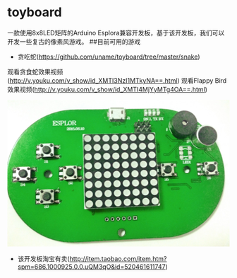 # toyboard
一款使用8x8LED矩阵的Arduino Esplora兼容开发板，基于该开发板，我们可以开发一些复古的像素风游戏。
##目前可用的游戏
- 贪吃蛇(https://github.com/uname/toyboard/tree/master/snake)

观看贪食蛇效果视频(http://v.youku.com/v_show/id_XMTI3NzI1MTkyNA==.html)
观看Flappy Bird效果视频(http://v.youku.com/v_show/id_XMTI4MjYyMTg4OA==.html)


![](https://github.com/uname/toyboard/blob/master/snapshot.jpg)

- 该开发板淘宝有卖(http://item.taobao.com/item.htm?spm=686.1000925.0.0.uQM3qO&id=520461611747)
